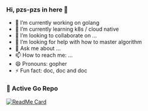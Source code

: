 ### Hi, pzs-pzs in here 👋

- 🔭 I’m currently working on golang
- 🌱 I’m currently learning k8s / cloud native
- 👯 I’m looking to collaborate on ...
- 🤔 I’m looking for help with how to master algorithm
- 💬 Ask me about ...
- 📫 How to reach me: ...
- 😄 Pronouns: gopher
- ⚡ Fun fact: doc, doc and doc


### 👀 Active Go Repo
[![ReadMe Card](https://github-readme-stats.vercel.app/api/pin/?username=pzs-pzs&repo=timingwheel)](https://github.com/pzs-pzs/timingwheel)
